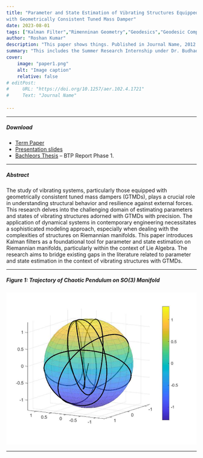 ```yaml
---
title: "Parameter and State Estimation of Vibrating Structures Equipped
with Geometrically Consistent Tuned Mass Damper" 
date: 2023-08-01
tags: ["Kalman Filter","Rimenninan Geometry","Geodesics","Geodesic Component Analysis"]
author: "Roshan Kumar"
description: "This paper shows things. Published in Journal Name, 2012." 
summary: "This includes the Summer Research Internship under Dr. Budhaditya Hazra. We explored Geodesics, Control and Mapping on Rimennian Manifold." 
cover:
    image: "paper1.png"
    alt: "Image caption"
    relative: false
# editPost:
#     URL: "https://doi.org/10.1257/aer.102.4.1721"
#     Text: "Journal Name"

---
```


---

##### Download

- [Term Paper](paper1.pdf)
- [Presentation slides](presentation1.pdf)
- [Bachleors Thesis](BTP_Phase_1report.pdf) – BTP Report Phase 1.

---

##### Abstract

The study of vibrating systems, particularly those equipped with geometrically consistent tuned
mass dampers (GTMDs), plays a crucial role in understanding structural behavior and resilience
against external forces. This research delves into the challenging domain of estimating parameters and states of vibrating structures adorned with GTMDs with precision. The application of
dynamical systems in contemporary engineering necessitates a sophisticated modeling approach,
especially when dealing with the complexities of structures on Riemannian manifolds. This paper
introduces Kalman filters as a foundational tool for parameter and state estimation on Riemannian
manifolds, particularly within the context of Lie Algebra. The research aims to bridge existing gaps
in the literature related to parameter and state estimation in the context of vibrating structures
with GTMDs.

---

##### Figure 1: Trajectory of Chaotic Pendulum on SO(3) Manifold

![](paper1.png)

---

<!-- ##### Citation

Author. Year. "Title." _Journal_ Volume (Issue): First page–Last page. https://doi.org/paper_doi.

```BibTeX
@article{AAYY,
author = {Author},
doi = {paper_doi},
journal = {Journal},
number = {Issue},
pages = {XXX--YYY},
title ={Title},
volume = {Volume},
year = {Year}}
```
--- -->


